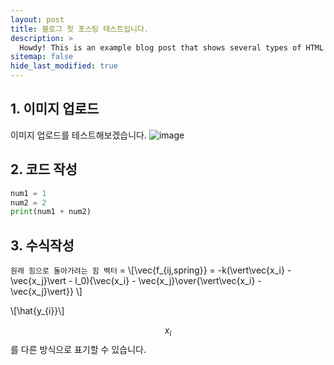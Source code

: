 ```yaml
---
layout: post
title: 블로그 첫 포스팅 테스트입니다.
description: >
  Howdy! This is an example blog post that shows several types of HTML content supported in this theme.
sitemap: false
hide_last_modified: true
---
```

## 1. 이미지 업로드

이미지 업로드를 테스트해보겠습니다.
![image](https://user-images.githubusercontent.com/107903417/224620481-313793a0-0e39-4669-9821-f380d3297cce.png)
## 2. 코드 작성

~~~python
num1 = 1
num2 = 2
print(num1 + num2)
~~~

## 3. 수식작성

`원래 힘으로 돌아가려는 힘 벡터` = \\[\vec{f_{ij,spring}} = -k(\vert\vec{x_i} - \vec{x_j}\vert - l_0){\vec{x_i} - \vec{x_j}\over{\vert\vec{x_i} - \vec{x_j}\vert}} \\]

\\[\hat{y_{i}}\\]

$$x_{i}$$를 다른 방식으로 표기할 수 있습니다.
